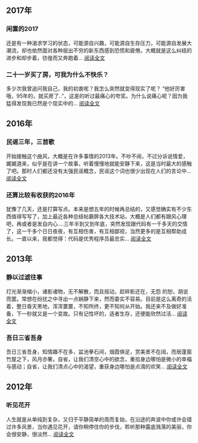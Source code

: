 ## 2017年
### 闲置的2017
还是有一种渴求学习的状态，可能源自兴趣，可能源自生存压力，可能源自发展大潮流，却也依然面对各种层出不穷的新东西感到恐慌和疲倦。大概就是这么纠结的进步和却步着，彷徨而又奔跑着... [阅读全文](http://www.twobike.cn/life/闲置的2017.html)

### 二十一岁买了房，可我为什么不快乐？
多少次我曾追问我自己，我的初衷呢？我怎么突然就变得现实了呢？ “他好厉害哦，95年的，就买房了..”，这是的听过最痛心的夸奖。为什么说痛心呢？因为我猛得发现我已然是个现实中的... [阅读全文](http://www.twobike.cn/life/二十一岁买了房，可我为什么不快乐.html)

## 2016年
### 民谣三年，三首歌
开始接触这个曲风，大概是在许多事情的2013年。不吵不闹，不过分诉说情爱，娓娓道来，似乎是在讲一个故事，听着慢慢地就能安静下来，这是当时最大的感触了吧。那时人们都还没有太强民谣概念，民谣这个词也很少出现在人们的言论中... [阅读全文](http://www.twobike.cn/life/民谣三年，三首歌.html)

### 还算比较有收获的2016年
犹豫了几天，还是打算写点。本来是想五年的时候再总结的，又感觉确实有不少东西值得写写了，加上最近各种总结帖霸屏各大技术站，大概是人们都有跟风心理吧，再或者是发自内心....三年半到又到年底，突然发现跟代码有一千多天的交情了，这一千多个日日夜夜，有互相伤害，有互相鄙视，当然更多的是互相帮助成长。一直以来，我都觉得：代码是优秀程序员最忠实... [阅读全文](http://www.twobike.cn/life/还算比较有收获的2016年.html)

## 2013年
### 静以过滤往事
灯光渐渐缩小，诸影诸物，无不解散，而且摇动，趁碎影还在，无怨 的恕，胡说而罢。常想在纷扰之中寻出一点娴静下来，然而委实不容易。目前是这么离奇的活着，整日昏天黑地，浑浑噩噩，不知所终，更不知何从开始。我还来不及做好准备，下一秒就又是一个变故。只有记性坏的，适者生存，还便能欣然过活... [阅读全文](http://www.twobike.cn/life/静以过滤往事.html)

### 吾日三省吾身
吾日三省吾身，知情趣不在多，盆池拳石间，烟霞俱足，赏美景不在阔，而居蓬窗竹屋之下，风月亦奢。自省，让我们清空心中的欲念，重拾身边哪怕是微小的幸福与感动；自省，让我们清点心中的渴望，重获身边哪怕是点滴的欢笑... [阅读全文](http://www.twobike.cn/life/吾日三省吾身.html)

## 2012年
### 听见花开
人生就是从单纯到复杂，又归于平静简单的周而复始，在沿途的奔波中你或许会错过许多风景，当你遇见花开，请你稍停住你的步伐，聆听那种露底溅落的美丽，你会很安静，很淡然... [阅读全文](http://www.twobike.cn/life/听见花开.html)
